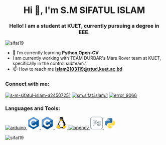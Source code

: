 <h1 align="center">Hi 👋, I'm S.M SIFATUL ISLAM</h1>
<h3 align="center">Hello! I am a student at KUET, currently pursuing a degree in EEE.</h3>

<p align="left"> <img src="https://komarev.com/ghpvc/?username=sifat19&label=Profile%20views&color=0e75b6&style=flat" alt="sifat19" /> </p>

- 🌱 I’m currently learning **Python,Open-CV**
-  I am currently working with TEAM DURBAR's Mars Rover team at KUET, specifically in the control subteam."
- 📫 How to reach me **islam2103119@stud.kuet.ac.bd**

<h3 align="left">Connect with me:</h3>
<p align="left">
<a href="https://linkedin.com/in/s-m-sifatul-islam-a24507251" target="blank"><img align="center" src="https://raw.githubusercontent.com/rahuldkjain/github-profile-readme-generator/master/src/images/icons/Social/linked-in-alt.svg" alt="s-m-sifatul-islam-a24507251" height="30" width="40" /></a>
<a href="https://fb.com/sm.sifat.islam.1" target="blank"><img align="center" src="https://raw.githubusercontent.com/rahuldkjain/github-profile-readme-generator/master/src/images/icons/Social/facebook.svg" alt="sm.sifat.islam.1" height="30" width="40" /></a>
<a href="https://instagram.com/error_9066" target="blank"><img align="center" src="https://raw.githubusercontent.com/rahuldkjain/github-profile-readme-generator/master/src/images/icons/Social/instagram.svg" alt="error_9066" height="30" width="40" /></a>
</p>

<h3 align="left">Languages and Tools:</h3>
<p align="left"> <a href="https://www.arduino.cc/" target="_blank" rel="noreferrer"> <img src="https://cdn.worldvectorlogo.com/logos/arduino-1.svg" alt="arduino" width="40" height="40"/> </a> <a href="https://www.cprogramming.com/" target="_blank" rel="noreferrer"> <img src="https://raw.githubusercontent.com/devicons/devicon/master/icons/c/c-original.svg" alt="c" width="40" height="40"/> </a> <a href="https://www.w3schools.com/cpp/" target="_blank" rel="noreferrer"> <img src="https://raw.githubusercontent.com/devicons/devicon/master/icons/cplusplus/cplusplus-original.svg" alt="cplusplus" width="40" height="40"/> </a> <a href="https://www.linux.org/" target="_blank" rel="noreferrer"> <img src="https://raw.githubusercontent.com/devicons/devicon/master/icons/linux/linux-original.svg" alt="linux" width="40" height="40"/> </a> <a href="https://opencv.org/" target="_blank" rel="noreferrer"> <img src="https://www.vectorlogo.zone/logos/opencv/opencv-icon.svg" alt="opencv" width="40" height="40"/> </a> <a href="https://www.photoshop.com/en" target="_blank" rel="noreferrer"> <img src="https://raw.githubusercontent.com/devicons/devicon/master/icons/photoshop/photoshop-line.svg" alt="photoshop" width="40" height="40"/> </a> <a href="https://www.python.org" target="_blank" rel="noreferrer"> <img src="https://raw.githubusercontent.com/devicons/devicon/master/icons/python/python-original.svg" alt="python" width="40" height="40"/> </a> </p>

<p><img align="center" src="https://github-readme-stats.vercel.app/api/top-langs?username=sifat19&show_icons=true&locale=en&layout=compact" alt="sifat19" /></p>
